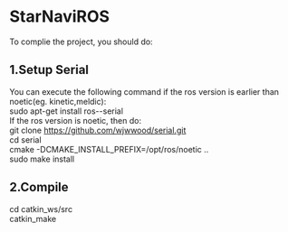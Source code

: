 # StarNaviROS
To complie the project, you should do:
## 1.Setup Serial
You can execute the following command if the ros version is earlier than noetic(eg. kinetic,meldic):  
  sudo apt-get install ros-<your ros version>-serial  
If the ros version is noetic, then do:  
  git clone https://github.com/wjwwood/serial.git  
  cd serial  
  cmake -DCMAKE_INSTALL_PREFIX=/opt/ros/noetic ..   
  sudo make install  
## 2.Compile
  cd catkin_ws/src  
  catkin_make  
